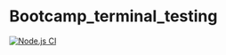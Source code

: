 # Bootcamp_terminal_testing

[![Node.js CI](https://github.com/Fabchirajoul/Bootcamp_terminal_testing/actions/workflows/node.js.yml/badge.svg)](https://github.com/Fabchirajoul/Bootcamp_terminal_testing/actions/workflows/node.js.yml)
